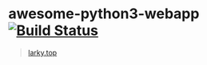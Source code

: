 # awesome-python3-webapp [![Build Status](https://travis-ci.com/cqa34688/awesome-python3-webapp.svg?branch=master)](https://travis-ci.com/cqa34688/awesome-python3-webapp)
>[larky.top](https://larky.top/)
